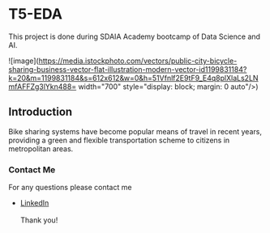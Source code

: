 # T5-EDA
This project is done during SDAIA Academy bootcamp of Data Science and AI.

![image](https://media.istockphoto.com/vectors/public-city-bicycle-sharing-business-vector-flat-illustration-modern-vector-id1199831184?k=20&m=1199831184&s=612x612&w=0&h=51Vfnlf2E9tF9_E4q8plXlaLs2LNmfAFFZg3lYkn488= width="700" style="display: block; margin: 0 auto"/>)



## Introduction
Bike sharing systems have become popular means of travel in recent years, providing
a green and flexible transportation scheme to citizens in metropolitan areas.

### Contact Me
For any questions please contact me <br/>
- [LinkedIn](https://www.linkedin.com/in/bayan-ali-73bba815a)
<br/><br/>
Thank you!
